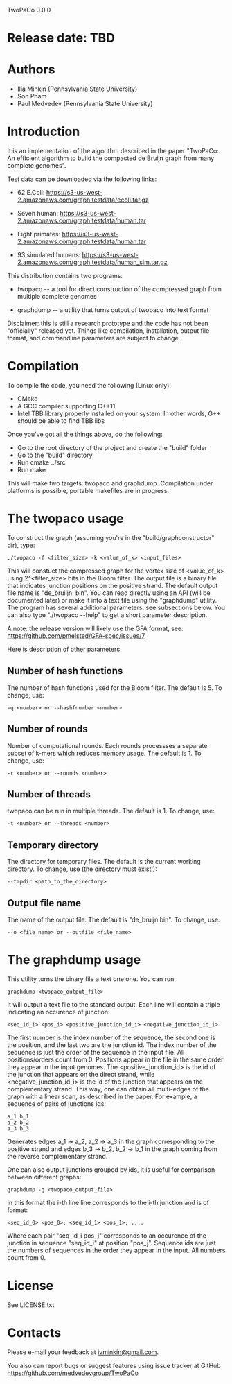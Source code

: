 TwoPaCo 0.0.0	

Release date: TBD
=================

Authors
=======
* Ilia Minkin (Pennsylvania State University)
* Son Pham
* Paul Medvedev (Pennsylvania State University)

Introduction
============
It is an implementation of the algorithm described in the paper
"TwoPaCo: An efficient algorithm to build the compacted de Bruijn graph from
many complete genomes".

Test data can be downloaded via the following links:

* 62 E.Coli: https://s3-us-west-2.amazonaws.com/graph.testdata/ecoli.tar.gz

* Seven human: https://s3-us-west-2.amazonaws.com/graph.testdata/human.tar

* Eight primates: https://s3-us-west-2.amazonaws.com/graph.testdata/human.tar

* 93 simulated humans: https://s3-us-west-2.amazonaws.com/graph.testdata/human_sim.tar.gz

This distribution contains two programs:

* twopaco -- a tool for direct construction of the compressed graph from 
multiple complete genomes

* graphdump -- a utility that turns output of twopaco into text format

Disclaimer: this is still a research prototype and the code has not been
"officially" released yet. Things like compilation, installation, output
file format, and commandline parameters are subject to change.

Compilation
===========
To compile the code, you need the following (Linux only):

* CMake 
* A GCC compiler supporting C++11
* Intel TBB library properly installed on your system. In other words, G++
  should be able to find TBB libs 

Once you've got all the things above, do the following:

* Go to the root directory of the project and create the "build" folder
* Go to the "build" directory
* Run cmake ../src
* Run make

This will make two targets: twopaco and graphdump.
Compilation under platforms is possible, portable makefiles are in progress.

The twopaco usage
=============
To construct the graph (assuming you're in the "build/graphconstructor" dir), type:

	./twopaco -f <filter_size> -k <value_of_k> <input_files>

This will constuct the compressed graph for the vertex size of \<value_of_k\> using
2^\<filter_size\> bits in the Bloom filter. The output file is a binary file that
indicates junction positions on the positive strand. The default output file name
is "de_bruiijn. bin". You can read directly using an API (will be documented later)
or make it into a text file using the "graphdump" utility. The program has several
additional parameters, see subsections below. You can also type "./twopaco --help"
to get a short parameter description.

A note: the release version will likely use the GFA format, see:
https://github.com/pmelsted/GFA-spec/issues/7

Here is description of other parameters 

Number of hash functions
------------------------
The number of hash functions used for the Bloom filter. The default is 5. To
change, use:

	-q <number> or --hashfnumber <number>

Number of rounds
----------------
Number of computational rounds. Each rounds processses a separate subset of k-mers
which reduces memory usage. The default is 1. To change, use:

	-r <number> or --rounds <number>

Number of threads
-----------------
twopaco can be run in multiple threads. The default is 1. To change, use:

	-t <number> or --threads <number>

Temporary directory
-------------------
The directory for temporary files. The default is the current working directory.
To change, use (the directory must exist!):

	--tmpdir <path_to_the_directory>

Output file name
----------------
The name of the output file. The default is "de_bruijn.bin". To change, use:

	--o <file_name> or --outfile <file_name>

The graphdump usage
===================
This utility turns the binary file a text one one. You can run:

	graphdump <twopaco_output_file>

It will output a text file to the standard output. Each line will contain a 
triple indicating an occurence of junction:

	<seq_id_i> <pos_i> <positive_junction_id_i> <negative_junction_id_i>

The first number is the index number of the sequence, the second one is the
position, and the last two are the junction id. The index number of the sequence
is just the order of the sequence in the input file. All positions/orders count
from 0. Positions appear in the file in the same order they appear in the input
genomes. The \<positive_junction_id\> is the id of the junction that appears on
the direct strand, while \<negative_junction_id_i> is the id of the junction
that appears on the complementary strand. This way, one can obtain all multi-edges
of the graph with a linear scan, as described in the paper. For example, a sequence
of pairs of junctions ids:

	a_1 b_1
	a_2 b_2
	a_3 b_3

Generates edges a_1 -> a_2, a_2 -> a_3 in the graph corresponding to the positive
strand and edges b_3 -> b_2, b_2 -> b_1 in the graph coming from the reverse 
complementary strand.	

One can also output junctions grouped by ids, it is useful for comparison between
different graphs:

	graphdump -g <twopaco_output_file>

In this format the i-th line line corresponds to the i-th junction and is of format:

	<seq_id_0> <pos_0>; <seq_id_1> <pos_1>; ....

Where each pair "seq_id_i pos_j" corresponds to an occurence of the junction in
sequence "seq_id_i" at position "pos_j". Sequence ids are just the numbers of sequences
in the order they appear in the input. All numbers count from 0.


License
=======
See LICENSE.txt

Contacts
========
Please e-mail your feedback at ivminkin@gmail.com.

You also can report bugs or suggest features using issue tracker at GitHub
https://github.com/medvedevgroup/TwoPaCo
